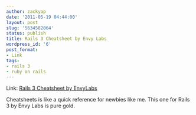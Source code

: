 ```yaml
---
author: zackyap
date: '2011-05-19 04:44:00'
layout: post
slug: '5634582064'
status: publish
title: Rails 3 Cheatsheet by Envy Labs
wordpress_id: '6'
post_format:
- Link
tags:
- rails 3
- ruby on rails
---
```


Link: [Rails 3 Cheatsheet by EnvyLabs](http://blog.envylabs.com/2010/12/rails-3-cheat-sheets/)

Cheatsheets is like a quick reference for newbies like me. This one for Rails
3 by Envy Labs is pure gold.

